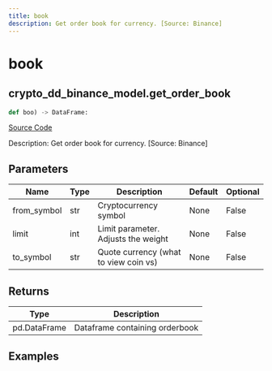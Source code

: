 ```yaml
---
title: book
description: Get order book for currency. [Source: Binance]
---
```

# book

## crypto_dd_binance_model.get_order_book

```python
def boo) -> DataFrame:
```
[Source Code](https://github.com/OpenBB-finance/OpenBBTerminal/tree/main/openbb_terminal/decorators.py#L138)

Description: Get order book for currency. [Source: Binance]

## Parameters

| Name | Type | Description | Default | Optional |
| ---- | ---- | ----------- | ------- | -------- |
| from_symbol | str | Cryptocurrency symbol | None | False |
| limit | int | Limit parameter. Adjusts the weight | None | False |
| to_symbol | str | Quote currency (what to view coin vs) | None | False |

## Returns

| Type | Description |
| ---- | ----------- |
| pd.DataFrame | Dataframe containing orderbook |

## Examples

